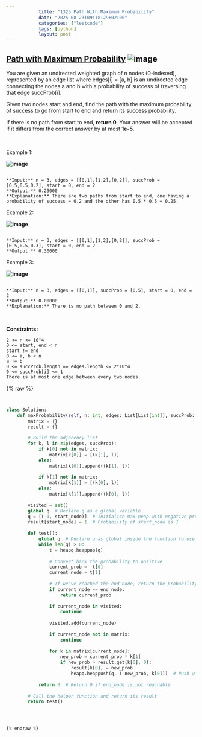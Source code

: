 ```yaml
---
            title: "1325 Path With Maximum Probability"
            date: "2025-08-23T09:18:29+02:00"
            categories: ["leetcode"]
            tags: [python]
            layout: post
---
```

            
## [Path with Maximum Probability](https://leetcode.com/problems/path-with-maximum-probability) ![image](https://img.shields.io/badge/Difficulty-Medium-orange)

You are given an undirected weighted graph of n nodes (0-indexed), represented by an edge list where edges[i] = [a, b] is an undirected edge connecting the nodes a and b with a probability of success of traversing that edge succProb[i].

Given two nodes start and end, find the path with the maximum probability of success to go from start to end and return its success probability.

If there is no path from start to end, **return 0**. Your answer will be accepted if it differs from the correct answer by at most **1e-5**.

 

Example 1:

**![image](https://assets.leetcode.com/uploads/2019/09/20/1558_ex1.png)**

```

**Input:** n = 3, edges = [[0,1],[1,2],[0,2]], succProb = [0.5,0.5,0.2], start = 0, end = 2
**Output:** 0.25000
**Explanation:** There are two paths from start to end, one having a probability of success = 0.2 and the other has 0.5 * 0.5 = 0.25.

```

Example 2:

**![image](https://assets.leetcode.com/uploads/2019/09/20/1558_ex2.png)**

```

**Input:** n = 3, edges = [[0,1],[1,2],[0,2]], succProb = [0.5,0.5,0.3], start = 0, end = 2
**Output:** 0.30000

```

Example 3:

**![image](https://assets.leetcode.com/uploads/2019/09/20/1558_ex3.png)**

```

**Input:** n = 3, edges = [[0,1]], succProb = [0.5], start = 0, end = 2
**Output:** 0.00000
**Explanation:** There is no path between 0 and 2.

```

 

**Constraints:**

	2 <= n <= 10^4
	0 <= start, end < n
	start != end
	0 <= a, b < n
	a != b
	0 <= succProb.length == edges.length <= 2*10^4
	0 <= succProb[i] <= 1
	There is at most one edge between every two nodes.

{% raw %}


```python


class Solution:
    def maxProbability(self, n: int, edges: List[List[int]], succProb: List[float], start_node: int, end_node: int) -> float:
        matrix = {}
        result = {}
        
        # Build the adjacency list
        for k, l in zip(edges, succProb):
            if k[0] not in matrix:
                matrix[k[0]] = [(k[1], l)]
            else:
                matrix[k[0]].append((k[1], l))
                
            if k[1] not in matrix:
                matrix[k[1]] = [(k[0], l)]
            else:
                matrix[k[1]].append((k[0], l))
        
        visited = set()
        global q  # Declare q as a global variable
        q = [(-1, start_node)]  # Initialize max-heap with negative probabilities
        result[start_node] = 1  # Probability of start_node is 1
        
        def test():
            global q  # Declare q as global inside the function to use the global variable
            while len(q) > 0:
                t = heapq.heappop(q)
                
                # Convert back the probability to positive
                current_prob = -t[0]
                current_node = t[1]
                
                # If we've reached the end node, return the probability
                if current_node == end_node:
                    return current_prob
                
                if current_node in visited:
                    continue
                
                visited.add(current_node)
                
                if current_node not in matrix:
                    continue
                
                for k in matrix[current_node]:
                    new_prob = current_prob * k[1]
                    if new_prob > result.get(k[0], 0):
                        result[k[0]] = new_prob
                        heapq.heappush(q, (-new_prob, k[0]))  # Push with negative probability to maintain max-heap
            
            return 0  # Return 0 if end_node is not reachable
        
        # Call the helper function and return its result
        return test()   




{% endraw %}
```
